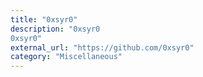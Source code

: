 ```yaml
---
title: "0xsyr0"
description: "0xsyr0
0xsyr0"
external_url: "https://github.com/0xsyr0"
category: "Miscellaneous"
---
```

